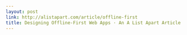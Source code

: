 ```yaml
---
layout: post
link: http://alistapart.com/article/offline-first
title: Designing Offline-First Web Apps · An A List Apart Article
---
```

